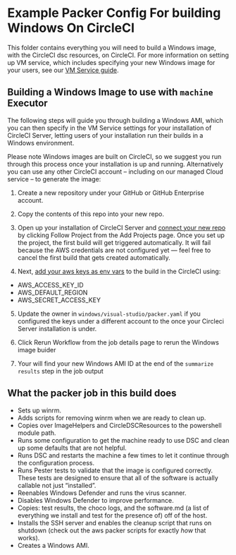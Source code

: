 #  Example Packer Config For building Windows On CircleCI

This folder contains everything you will need to build a Windows image, with the CircleCI dsc resources, on CircleCI. For more information on setting up VM service, which includes specifying your new Windows image for your users, see our [VM Service guide](https://circleci.com/docs/2.0/vm-service/#section=server-administration).

## Building a Windows Image to use with `machine` Executor
The following steps will guide you through building a Windows AMI, which you can then specify in the VM Service settings for your installation of CircleCI Server, letting users of your installation run their builds in a Windows environment.

Please note Windows images are built on CircleCI, so we suggest you run through this process once your installation is up and running. Alternatively you can use any other CircleCI account – including on our managed Cloud service – to generate the image:

1. Create a new repository under your GitHub or GitHub Enterprise account.

2. Copy the contents of this repo into your new repo.

3. Open up your installation of CircleCI Server and [connect your new repo](https://circleci.com/docs/2.0/getting-started/#setting-up-your-build-on-circleci) by clicking Follow Project from the Add Projects page. Once you set up the project, the first build will get triggered automatically. It will fail because the AWS credentials are not configured yet — feel free to cancel the first build that gets created automatically.

4. Next, [add your aws keys as env vars](https://circleci.com/docs/2.0/contexts/) to the build in the CircleCI using:

  * AWS_ACCESS_KEY_ID	    
  * AWS_DEFAULT_REGION		
  * AWS_SECRET_ACCESS_KEY

5. Update the owner in `windows/visual-studio/packer.yaml` if you configured the keys under a different account to the once your Circleci Server installation is under.

6. Click Rerun Workflow from the job details page to rerun the Windows image buider

7. Your will find your new Windows AMI ID at the end of the `summarize results` step in the job output

## What the packer job in this build does
* Sets up winrm.
* Adds scripts for removing winrm when we are ready to clean up.
* Copies over ImageHelpers and CircleDSCResources to the powershell module path.
* Runs some configuration to get the machine ready to use DSC and clean up some defaults that are not helpful.
* Runs DSC and restarts the machine a few times to let it continue through the configuration process.
* Runs Pester tests to validate that the image is configured correctly. These tests are designed to ensure that all of the software is actually callable not just “installed”.
* Reenables Windows Defender and runs the virus scanner. 
* Disables Windows Defender to improve performance.
* Copies: test results, the choco logs, and the software.md (a list of everything we install and test for the presence of) off of the host.
* Installs the SSH server and enables the cleanup script that runs on shutdown (check out the aws packer scripts for exactly *how* that works).
* Creates a Windows AMI.

